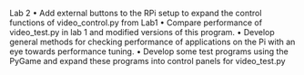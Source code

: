 Lab 2 
• Add external buttons to the RPi setup to expand the control functions of video_control.py from Lab1
• Compare performance of video_test.py in lab 1 and modified versions of this program.
• Develop general methods for checking performance of applications on the Pi with an eye towards performance tuning.
• Develop some test programs using the PyGame and expand these programs into control panels for video_test.py

